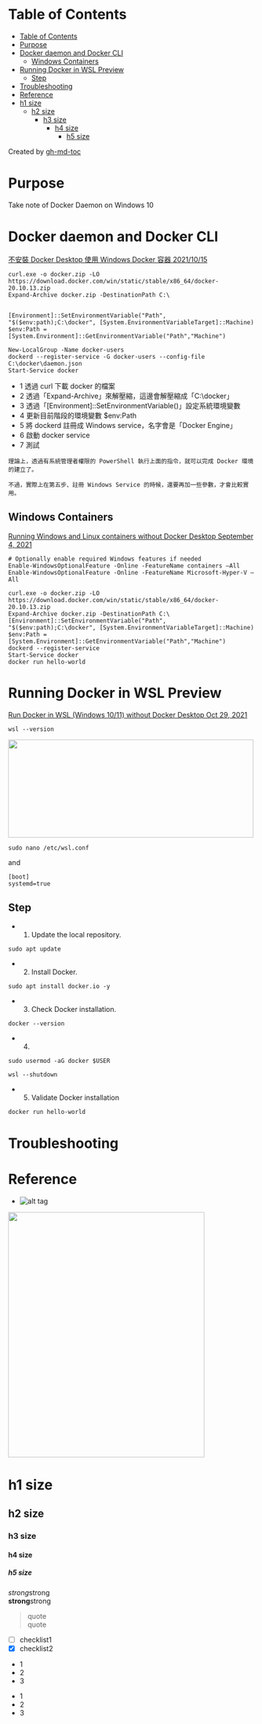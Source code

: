 Table of Contents
=================

   * [Table of Contents](#table-of-contents)
   * [Purpose](#purpose)
   * [Docker daemon and Docker CLI](#docker-daemon-and-docker-cli)
      * [Windows Containers](#windows-containers)
   * [Running Docker in WSL Preview](#running-docker-in-wsl-preview)
      * [Step](#step)
   * [Troubleshooting](#troubleshooting)
   * [Reference](#reference)
   * [h1 size](#h1-size)
      * [h2 size](#h2-size)
         * [h3 size](#h3-size)
            * [h4 size](#h4-size)
               * [h5 size](#h5-size)

Created by [gh-md-toc](https://github.com/ekalinin/github-markdown-toc)

# Purpose  
Take note of Docker Daemon on Windows 10


# Docker daemon and Docker CLI
[不安裝 Docker Desktop 使用 Windows Docker 容器 2021/10/15](https://kheresy.wordpress.com/2021/10/15/run-windows-container-without-docker-desktop/)

```
curl.exe -o docker.zip -LO https://download.docker.com/win/static/stable/x86_64/docker-20.10.13.zip 
Expand-Archive docker.zip -DestinationPath C:\
 

[Environment]::SetEnvironmentVariable("Path", "$($env:path);C:\docker", [System.EnvironmentVariableTarget]::Machine)
$env:Path = [System.Environment]::GetEnvironmentVariable("Path","Machine")
 
New-LocalGroup -Name docker-users 
dockerd --register-service -G docker-users --config-file C:\docker\daemon.json  
Start-Service docker

```

* 1 透過 curl 下載 docker 的檔案
* 2 透過「Expand-Archive」來解壓縮，這邊會解壓縮成「C:\docker」
* 3 透過「[Environment]::SetEnvironmentVariable()」設定系統環境變數
* 4 更新目前階段的環境變數 $env:Path
* 5 將 dockerd 註冊成 Windows service，名字會是「Docker Engine」
* 6 啟動 docker service
* 7 測試

```
理論上，透過有系統管理者權限的 PowerShell 執行上面的指令，就可以完成 Docker 環境的建立了。

不過，實際上在第五步、註冊 Windows Service 的時候，還要再加一些參數，才會比較實用。
```

## Windows Containers
[Running Windows and Linux containers without Docker Desktop September 4, 2021](https://lippertmarkus.com/2021/09/04/containers-without-docker-desktop/)

```
# Optionally enable required Windows features if needed
Enable-WindowsOptionalFeature -Online -FeatureName containers –All
Enable-WindowsOptionalFeature -Online -FeatureName Microsoft-Hyper-V –All

curl.exe -o docker.zip -LO https://download.docker.com/win/static/stable/x86_64/docker-20.10.13.zip 
Expand-Archive docker.zip -DestinationPath C:\
[Environment]::SetEnvironmentVariable("Path", "$($env:path);C:\docker", [System.EnvironmentVariableTarget]::Machine)
$env:Path = [System.Environment]::GetEnvironmentVariable("Path","Machine")
dockerd --register-service
Start-Service docker
docker run hello-world
```


# Running Docker in WSL Preview
[Run Docker in WSL (Windows 10/11) without Docker Desktop Oct 29, 2021](https://medium.com/geekculture/run-docker-in-windows-10-11-wsl-without-docker-desktop-a2a7eb90556d)

```
wsl --version
```
<img src="https://miro.medium.com/max/720/1*Dg8gq0c-WS-Go5MISbd_dA.png" width="500" height="200">

```
sudo nano /etc/wsl.conf
```

and 
```
[boot]
systemd=true
```

## Step
* 1. Update the local repository.
```
sudo apt update
```

* 2. Install Docker.
```
sudo apt install docker.io -y
```

* 3. Check Docker installation.
```
docker --version
```

* 4. 
```
sudo usermod -aG docker $USER
```

```
wsl --shutdown
```

* 5. Validate Docker installation
```
docker run hello-world
```


# Troubleshooting


# Reference


* []()
![alt tag]()
<img src="" width="400" height="500">

# h1 size

## h2 size

### h3 size

#### h4 size

##### h5 size

*strong*strong  
**strong**strong  

> quote  
> quote

- [ ] checklist1
- [x] checklist2

* 1
* 2
* 3

- 1
- 2
- 3

